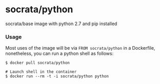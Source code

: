 socrata/python
===============

socrata/base image with python 2.7 and pip installed

### Usage

Most uses of the image will be via `FROM socrata/python` in a Dockerfile, nonetheless, you can run a python shell as follows:

    $ docker pull socrata/python

    # Launch shell in the container
    $ docker run --rm -t -i socrata/python python
